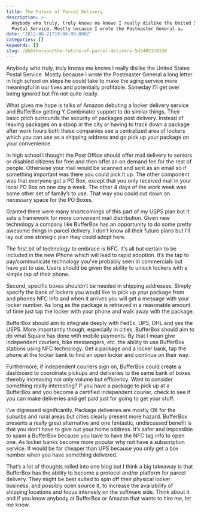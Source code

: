 ```yaml
---
title: The Future of Parcel Delivery
description: >-
  Anybody who truly, truly knows me knows I really dislike the United States
  Postal Service. Mostly because I wrote the Postmaster General a…
date: '2012-08-21T19:00:00.000Z'
categories: []
keywords: []
slug: /@bbthorson/the-future-of-parcel-delivery-5d2405138158
---
```


Anybody who truly, truly knows me knows I really dislike the United States Postal Service. Mostly because I wrote the Postmaster General a long letter in high school on steps he could take to make the aging service more meaningful in our lives and potentially profitable. Someday I’ll get over being ignored but I’m not quite ready.

What gives me hope is talks of Amazon debuting a locker delivery service and BufferBox getting Y Combinator support to do similar things. Their basic pitch surrounds the security of packages post delivery. Instead of leaving packages on a stoop in the city or having to track down a package after work hours both these companies see a centralized area of lockers which you can use as a shipping address and go pick up your package on your convenience.

In high school I thought the Post Office should offer mail delivery to seniors or disabled citizens for free and then offer an on demand fee for the rest of people. Otherwise your mail would be scanned and sent as an email so if something important was there you could pick it up. The other component was that everyone got a PO Box, except that you only received mail in your local PO Box on one day a week. The other 4 days of the work week was some other set of family’s to use. That way you could cut down on necessary space for the PO Boxes.

Granted there were many shortcomings of this part of my USPS plan but it sets a framework for more convenient mail distribution. Given new technology a company like BufferBox has an opportunity to do some pretty awesome things in parcel delivery. I don’t know all their future plans but I’ll lay out one strategic plan they could adopt here.

The first bit of technology to embrace is NFC. It’s all but certain to be included in the new iPhone which will lead to rapid adoption. It’s the tap to pay/communicate technology you’ve probably seen in commercials but have yet to use. Users should be given the ability to unlock lockers with a simple tap of their phone.

Second, specific boxes shouldn’t be needed in shipping addresses. Simply specify the bank of lockers you would like to pick up your package from and phones NFC info and when it arrives you will get a message with your locker number. As long as the package is retrieved in a reasonable amount of time just tap the locker with your phone and walk away with the package.

BufferBox should aim to integrate deeply with FedEx, UPS, DHL and yes the USPS. More importantly though, especially in cities, BufferBox should aim to do what Square has done with mobile payments. By that I mean give independent couriers, bike messengers, etc. the ability to use BufferBox stations using NFC technology. Get a package and a locker bank, tap the phone at the locker bank to find an open locker and continue on their way.

Furthermore, if independent couriers sign on, BufferBox could create a dashboard to coordinate pickups and deliveries to the same bank of boxes thereby increasing not only volume but efficiency. Want to consider something really interesting? If you have a package to pick up at a BufferBox and you become a certified independent courier, check to see if you can make deliveries and get paid just for going to get your stuff.

I’ve digressed significantly. Package deliveries are mostly OK for the suburbs and rural areas but cities clearly present more hazard. BufferBox presents a really great alternative and one fantastic, undiscussed benefit is that you don’t have to give out your home address. It’s safer and impossible to spam a BufferBox because you have to have the NFC tag info to open one. As locker banks become more popular why not have a subscription service. It would be far cheaper than UPS because you only get a box number when you have something delivered.

That’s a lot of thoughts rolled into one blog but I think a big takeaway is that BufferBox has the ability to become a protocol and/or platform for parcel delivery. They might be best suited to spin off their physical locker business, and possibly open source it, to increase the availability of shipping locations and focus intensely on the software side. Think about it and if you know anybody at BufferBox or Amazon that wants to hire me, let me know.